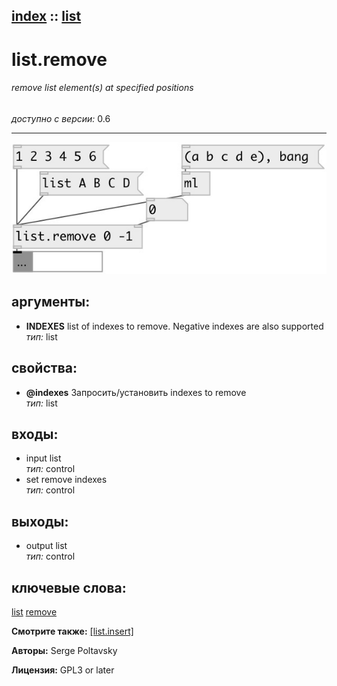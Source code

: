 [index](index.html) :: [list](category_list.html)
---

# list.remove

###### remove list element(s) at specified positions

*доступно с версии:* 0.6

---




[![example](../examples/img/list.remove.jpg)](../examples/pd/list.remove.pd)



## аргументы:

* **INDEXES**
list of indexes to remove. Negative indexes are also supported<br>
_тип:_ list<br>





## свойства:

* **@indexes** 
Запросить/установить indexes to remove<br>
_тип:_ list<br>



## входы:

* input list<br>
_тип:_ control
* set remove indexes<br>
_тип:_ control



## выходы:

* output list<br>
_тип:_ control



## ключевые слова:

[list](keywords/list.html)
[remove](keywords/remove.html)



**Смотрите также:**
[\[list.insert\]](list.insert.html)




**Авторы:** Serge Poltavsky




**Лицензия:** GPL3 or later





